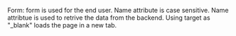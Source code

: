 Form: form is used for the end user.
Name attribute is case sensitive.
Name attribtue is used to retrive the data from the backend.
Using target as "\_blank" loads the page in a new tab.
